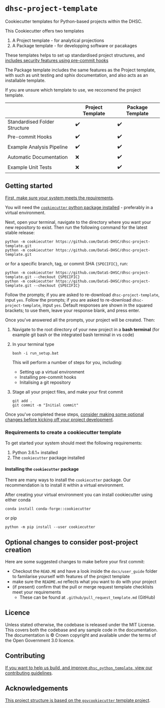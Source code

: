 # `dhsc-project-template`

Cookiecutter templates for Python-based projects within
the DHSC.

This Cookiecutter offers two templates

1) A Project template - for analytical projections
2) A Package template - for developping software or pacakages

These templates helps to set up standardised project structures, and [includes security
features using pre-commit hooks][docs-pre-commit]

The Package template includes the same features as the Project template, 
with such as unit testing and sphix documentation,
and  also acts as an installable template.

If you are unsure which template to use, we reccomend the project template. 

|                               	| **Project Template** 	| **Package Template** 	|
|-------------------------------	|----------------------	|----------------------	|
| Standardised Folder Structure 	|   </center>:heavy_check_mark:</center>   |   </center>:heavy_check_mark:</center>   |
| Pre-commit Hooks              	|   :heavy_check_mark:   |   :heavy_check_mark:   |
| Example Analysis Pipeline     	|   :heavy_check_mark:   |   :heavy_check_mark:   |
| Automatic Documentation       	|         :x:            |   :heavy_check_mark:   |
| Example Unit Tests            	|         :x:            |   :heavy_check_mark:   |

## Getting started

[First, make sure your system meets the
requirements](#requirements-to-create-a-cookiecutter-template). 

You will need the [`cookiecutter` python package installed](#requirements-to-create-a-cookiecutter-template) - preferably in a virtual environment. 

Next, open your
terminal, navigate to the directory where you want your new repository to exist. Then
run the following command for the latest stable release:

```shell
python -m cookiecutter https://github.com/DataS-DHSC/dhsc-project-template.git
python -m cookiecutter https://github.com/DataS-DHSC/dhsc-project-template.git
```

or for a specific branch, tag, or commit SHA `{SPECIFIC}`, run:

```shell
python -m cookiecutter https://github.com/DataS-DHSC/dhsc-project-template.git --checkout {SPECIFIC}
python -m cookiecutter https://github.com/DataS-DHSC/dhsc-project-template.git --checkout {SPECIFIC}
```

Follow the prompts; if you are asked to re-download `dhsc-project-template`, input `yes`.
Follow the prompts; if you are asked to re-download `dhsc-project-template`, input `yes`.
Default responses are shown in the squared brackets; to use them, leave your response
blank, and press enter.

Once you've answered all the prompts, your project will be created. Then:


1. Navigate to the root directory of your new project in a **bash terminal** (for example git bash or the integrated bash terminal in vs code)

2.  In your terminal type
     ```shell
    bash -i run_setup.bat
    ```
    This will perform a number of steps for you, including:
    * Setting up a virtual environment
    * Installing pre-commit hooks
    * Initalising a git repository 

3. Stage all your project files, and make your first commit
   ```shell
   git add .
   git commit -m "Initial commit"
   ```

Once you've completed these steps, [consider making some optional changes before
kicking off your project development](#optional-changes-to-consider-post-project-creation).

### Requirements to create a cookiecutter template


To get started your system should meet the following requirements:

1. Python 3.6.1+ installed
2. The `cookiecutter` package installed

#### Installing the `cookiecutter` package

There are many ways to install the `cookiecutter` package. Our recommendation is to
install it within a virtual environment.

After creating your virtual environment you can install cookiecutter using either conda 

```shell
conda install conda-forge::cookiecutter
```

or pip

```shell
python -m pip install --user cookiecutter
```

## Optional changes to consider post-project creation

Here are some suggested changes to make before your first commit:
- Checkout the `READ.ME` and have a look inside the `docs/user_guide` folder
  to familarise yourself with features of the project template
- make sure the `README.md` reflects what you want to do with your project
- (if present) confirm that the pull or merge request template checklists meet your
  requirements
  - These can be found at `.github/pull_request_template.md` (GitHub)

## Licence

Unless stated otherwise, the codebase is released under the MIT License. This covers
both the codebase and any sample code in the documentation. The documentation is ©
Crown copyright and available under the terms of the Open Government 3.0 licence.

## Contributing

[If you want to help us build, and improve `dhsc_python_template`, view our contributing
guidelines](CONTRIBUTING.md).

## Acknowledgements

[This project structure is based on the `govcookiecutter` template
project][govcookiecutter].


[aqua-book]: https://www.gov.uk/government/publications/the-aqua-book-guidance-on-producing-quality-analysis-for-government
[docs-pre-commit]: https://github.com/DataS-DHSC/dhsc-project-template/blob/main/%7B%7B%20cookiecutter.repo_name%20%7D%7D/docs/user_guide/pre_commit_hooks.md
[homebrew]: https://brew.sh/
[issue-windows-os]: https://github.com/best-practice-and-impact/govcookiecutter/issues/20
[pluralsight]: https://www.pluralsight.com/tech-blog/managing-python-environments/
[youtube]: https://www.youtube.com/watch?v=N7_d3k3uQ_M
[issue20]: https://github.com/best-practice-and-impact/govcookiecutter/issues/20
[govcookiecutter]: https://github.com/best-practice-and-impact/govcookiecutter
